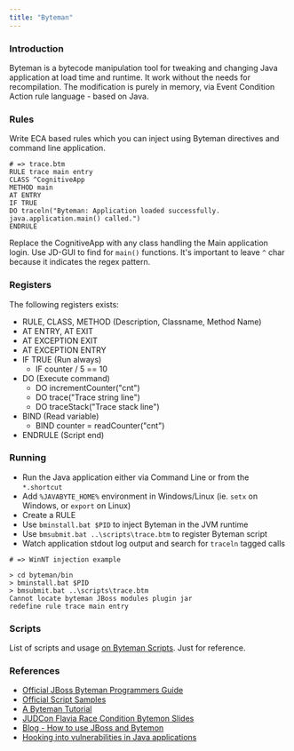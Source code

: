 ```yaml
---
title: "Byteman"
---
```


### Introduction

Byteman is a bytecode manipulation tool for tweaking and changing Java
application at load time and runtime. It work without the needs for
recompilation. The modification is purely in memory, via Event Condition Action
rule language - based on Java.

### Rules

Write ECA based rules which you can inject using Byteman directives and command
line application.

```
# => trace.btm
RULE trace main entry
CLASS ^CognitiveApp
METHOD main
AT ENTRY
IF TRUE
DO traceln("Byteman: Application loaded successfully. java.application.main() called.")
ENDRULE
```

Replace the CognitiveApp with any class handling the Main application login. Use JD-GUI to find for `main()` functions. It's important to leave `^` char because it indicates the regex pattern.

### Registers

The following registers exists:

* RULE, CLASS, METHOD (Description, Classname, Method Name)
* AT ENTRY, AT EXIT
* AT EXCEPTION EXIT
* AT EXCEPTION ENTRY
* IF TRUE (Run always)
  - IF counter / 5 == 10
* DO (Execute command)
  - DO incrementCounter("cnt")
  - DO trace("Trace string line")
  - DO traceStack("Trace stack line")
* BIND (Read variable)
  - BIND counter = readCounter("cnt")
* ENDRULE (Script end)

### Running

* Run the Java application either via Command Line or from the `*.shortcut`
* Add `%JAVABYTE_HOME%` environment in Windows/Linux (ie. `setx` on Windows, or `export` on Linux)
* Create a RULE
* Use `bminstall.bat $PID` to inject Byteman in the JVM runtime
* Use `bmsubmit.bat ..\scripts\trace.btm` to register Byteman script
* Watch application stdout log output and search for `traceln` tagged calls

```
# => WinNT injection example

> cd byteman/bin
> bminstall.bat $PID
> bmsubmit.bat ..\scripts\trace.btm
Cannot locate byteman JBoss modules plugin jar
redefine rule trace main entry
```

### Scripts

List of scripts and usage [on Byteman Scripts](/byteman-scripts). Just for reference.

### References

* [Official JBoss Byteman Programmers Guide](https://downloads.jboss.org/byteman/4.0.18/byteman-programmers-guide.html#introduction-to-byteman)
* [Official Script Samples](https://github.com/bytemanproject/byteman/tree/main/sample/scripts)
* [A Byteman Tutorial](https://developer.jboss.org/docs/DOC-17213)
* [JUDCon Flavia Race Condition Bytemon Slides](https://downloads.jboss.org/byteman/papers/JUDCon_presentation_flavia_race_conditions.pdf)
* [Blog - How to use JBoss and Bytemon](https://giallone.blogspot.com/2014/10/use-byteman-in-jboss-fuse-fabric8-karaf.html)
* [Hooking into vulnerabilities in Java applications](https://www.synacktiv.com/en/publications/captain-hook-how-not-to-look-for-vulnerabilities-in-java-applications.html)

